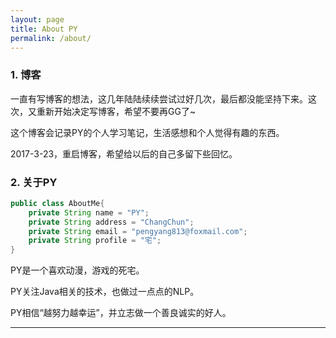 ```yaml
---
layout: page
title: About PY
permalink: /about/
---
```

### 1. 博客
一直有写博客的想法，这几年陆陆续续尝试过好几次，最后都没能坚持下来。这次，又重新开始决定写博客，希望不要再GG了~

这个博客会记录PY的个人学习笔记，生活感想和个人觉得有趣的东西。

2017-3-23，重启博客，希望给以后的自己多留下些回忆。

### 2. 关于PY
```java
public class AboutMe{
	private String name = "PY";
	private String address = "ChangChun";
	private String email = "pengyang813@foxmail.com";
	private String profile = "宅";
}
```

PY是一个喜欢动漫，游戏的死宅。

PY关注Java相关的技术，也做过一点点的NLP。

PY相信“越努力越幸运”，并立志做一个善良诚实的好人。

---
